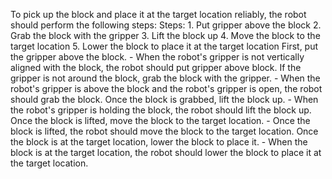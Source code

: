 To pick up the block and place it at the target location reliably, the robot should perform the following steps:
    Steps:  1. Put gripper above the block  2. Grab the block with the gripper  3. Lift the block up  4. Move the block to the target location  5. Lower the block to place it at the target location
    First, put the gripper above the block.
    - When the robot's gripper is not vertically aligned with the block, the robot should put gripper above block.
    If the gripper is not around the block, grab the block with the gripper.
    - When the robot's gripper is above the block and the robot's gripper is open, the robot should grab the block.
    Once the block is grabbed, lift the block up.
    - When the robot's gripper is holding the block, the robot should lift the block up.
    Once the block is lifted, move the block to the target location.
    - Once the block is lifted, the robot should move the block to the target location.
    Once the block is at the target location, lower the block to place it.
    - When the block is at the target location, the robot should lower the block to place it at the target location.